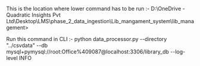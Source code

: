 This is the location where lower command has to be run :- D:\OneDrive - Quadratic Insights Pvt Ltd\Desktop\LMS\phase_2_data_ingestion\Lib_mangament_system\lib_management> 

Run this command in CLI :- python data_processor.py --directory "../csvdata" --db mysql+pymysql://root:Office%409087@localhost:3306/library_db --log-level INFO